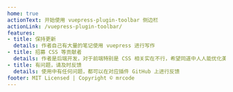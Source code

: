 ```yaml
---
home: true
actionText: 开始使用 vuepress-plugin-toolbar 侧边栏
actionLink: /vuepress-plugin-toolbar/
features:
- title: 保持更新
  details: 作者自己有大量的笔记使用 vuepress 进行写作
- title: 招募 CSS 等贡献者
  details: 作者是后端开发，对于前端特别是 CSS 相关实在不行，希望同道中人人能优化美化本插件
- title: 有问题，请及时反馈
  details: 使用中有任何问题，都可以在对应插件 GitHub 上进行反馈
footer: MIT Licensed | Copyright © mrcode
---
```

